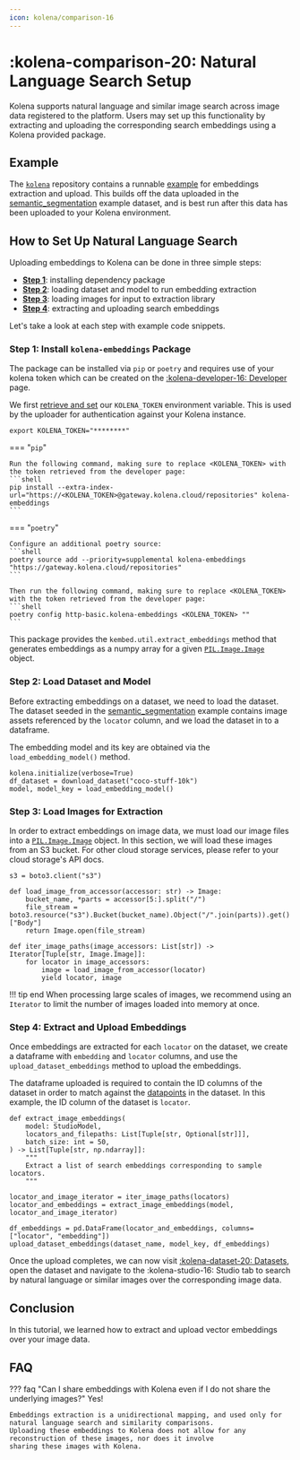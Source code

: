 ```yaml
---
icon: kolena/comparison-16
---
```


# :kolena-comparison-20: Natural Language Search Setup

Kolena supports natural language and similar image search
across image data registered to the platform.
Users may set up this functionality by extracting and
uploading the corresponding search embeddings using a Kolena provided package.

## Example

The [`kolena`](https://github.com/kolenaIO/kolena) repository contains a runnable
[example](https://github.com/kolenaIO/kolena/tree/trunk/examples/dataset/search_embeddings) for embeddings extraction and
upload. This builds off the data uploaded in the
[semantic_segmentation](https://github.com/kolenaIO/kolena/tree/trunk/examples/dataset/semantic_segmentation)
example dataset, and is best run after this data has been uploaded to your Kolena environment.

## How to Set Up Natural Language Search

Uploading embeddings to Kolena can be done in three simple steps:

- [**Step 1**](#step-1-install-kolena-embeddings-package): installing dependency package
- [**Step 2**](#step-2-load-dataset-and-model): loading dataset and model to run embedding extraction
- [**Step 3**](#step-3-load-images-for-extraction): loading images for input to extraction library
- [**Step 4**](#step-4-extract-and-upload-embeddings): extracting and uploading search embeddings

Let's take a look at each step with example code snippets.

### Step 1: Install `kolena-embeddings` Package

The package can be installed via `pip` or `poetry` and requires use of your kolena token which can be created
on the [:kolena-developer-16: Developer](https://app.kolena.com/redirect/developer) page.

We first [retrieve and set](../../installing-kolena.md#initialization) our `KOLENA_TOKEN` environment variable.
This is used by the uploader for authentication against your Kolena instance.

```shell
export KOLENA_TOKEN="********"
```

=== "`pip`"

    Run the following command, making sure to replace <KOLENA_TOKEN> with the token retrieved from the developer page:
    ```shell
    pip install --extra-index-url="https://<KOLENA_TOKEN>@gateway.kolena.cloud/repositories" kolena-embeddings
    ```

=== "`poetry`"

    Configure an additional poetry source:
    ```shell
    poetry source add --priority=supplemental kolena-embeddings "https://gateway.kolena.cloud/repositories"
    ```

    Then run the following command, making sure to replace <KOLENA_TOKEN> with the token retrieved from the developer page:
    ```shell
    poetry config http-basic.kolena-embeddings <KOLENA_TOKEN> ""
    ```

This package provides the `kembed.util.extract_embeddings` method that generates
embeddings as a numpy array for a given [`PIL.Image.Image`](https://pillow.readthedocs.io/en/stable/reference/Image.html#PIL.Image.Image)
object.

### Step 2: Load Dataset and Model

Before extracting embeddings on a dataset, we need to load the dataset. The dataset
seeded in the [semantic_segmentation](https://github.com/kolenaIO/kolena/tree/trunk/examples/dataset/semantic_segmentation)
example contains image assets referenced by the `locator`
column, and we load the dataset in to a dataframe.

The embedding model and its key are obtained via the `load_embedding_model()` method.

```{.python .no-copy}
kolena.initialize(verbose=True)
df_dataset = download_dataset("coco-stuff-10k")
model, model_key = load_embedding_model()
```

### Step 3: Load Images for Extraction

In order to extract embeddings on image data, we must load our image files into a
[`PIL.Image.Image`](https://pillow.readthedocs.io/en/stable/reference/Image.html#PIL.Image.Image) object.
In this section, we will load these images from an S3 bucket.
For other cloud storage services, please refer to your cloud storage's API docs.

```{.python .no-copy}
s3 = boto3.client("s3")

def load_image_from_accessor(accessor: str) -> Image:
    bucket_name, *parts = accessor[5:].split("/")
    file_stream = boto3.resource("s3").Bucket(bucket_name).Object("/".join(parts)).get()["Body"]
    return Image.open(file_stream)

def iter_image_paths(image_accessors: List[str]) -> Iterator[Tuple[str, Image.Image]]:
    for locator in image_accessors:
        image = load_image_from_accessor(locator)
        yield locator, image
```

!!! tip end
    When processing large scales of images, we recommend using an `Iterator` to limit the number
    of images loaded into memory at once.

### Step 4: Extract and Upload Embeddings

Once embeddings are extracted for each `locator` on the dataset, we create a dataframe with
`embedding` and `locator` columns, and use the `upload_dataset_embeddings` method to upload
the embeddings.

The dataframe uploaded is required to contain the ID columns of the dataset in order to
match against the [datapoints](../core-concepts/dataset.md/#datapoints) in the dataset.
In this example, the ID column of the dataset is `locator`.

```{.python .no-copy}
def extract_image_embeddings(
    model: StudioModel,
    locators_and_filepaths: List[Tuple[str, Optional[str]]],
    batch_size: int = 50,
) -> List[Tuple[str, np.ndarray]]:
    """
    Extract a list of search embeddings corresponding to sample locators.
    """

locator_and_image_iterator = iter_image_paths(locators)
locator_and_embeddings = extract_image_embeddings(model, locator_and_image_iterator)

df_embeddings = pd.DataFrame(locator_and_embeddings, columns=["locator", "embedding"])
upload_dataset_embeddings(dataset_name, model_key, df_embeddings)
```

Once the upload completes, we can now visit [:kolena-dataset-20: Datasets](https://app.kolena.com/redirect/datasets),
open the dataset and navigate to the <nobr>:kolena-studio-16: Studio</nobr> tab to search
by natural language or similar images over the corresponding image data.

## Conclusion

In this tutorial, we learned how to extract and upload vector embeddings over your image data.

## FAQ

??? faq "Can I share embeddings with Kolena even if I do not share the underlying images?"
    Yes!

    Embeddings extraction is a unidirectional mapping, and used only for natural language search and similarity comparisons.
    Uploading these embeddings to Kolena does not allow for any reconstruction of these images, nor does it involve
    sharing these images with Kolena.
